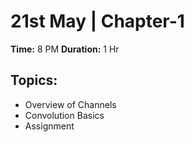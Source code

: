 # 21st May | Chapter-1

**Time:** 8 PM
**Duration:** 1 Hr

## **Topics:**
- Overview of Channels
- Convolution Basics
- Assignment
